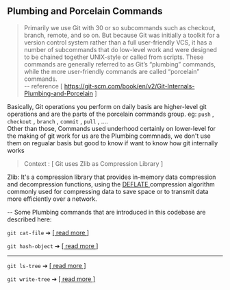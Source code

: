 ## Plumbing and Porcelain Commands

>Primarily we use Git with 30 or so subcommands such as checkout, branch,
 remote, and so on. But because Git was initially a toolkit for a version control
 system rather than a full user-friendly VCS, it has a number of subcommands that
 do low-level work and were designed to be chained together UNIX-style or called 
 from scripts. These commands are generally referred to as Git’s “plumbing” commands,
 while the more user-friendly commands are called “porcelain” commands.<br>
-- reference [ https://git-scm.com/book/en/v2/Git-Internals-Plumbing-and-Porcelain ]

Basically, Git operations you perform on daily basis are higher-level git operations and are the
parts of the porcelain commands group. eg:  `push` , `checkout` , `branch` , `commit` , `pull` , ....
<br>
Other than those, Commands used underhood certainly on lower-level for the making of git work for us
are the Plumbing commnads, we don't use them on regualar basis but good to know if want to know how 
git internally works

>Context : [ Git uses Zlib as Compression Library  ]

Zlib: It's a compression library that provides in-memory data compression and 
decompression functions, using the [ DEFLATE ](https://en.wikipedia.org/wiki/Deflate) compression algorithm
commonly used for compressing data to save space or to transmit data more
efficiently over a network.

-- Some Plumbing commands that are introduced in this codebase are described here:

`git cat-file` ➔ [[ read more ]](./PlumbingForBlob.md)<br>

`git hash-object` ➔ [[ read more ]](./PlumbingForBlob.md)<br>

---

`git ls-tree` ➔ [[ read more ]](./PlumbingForTree.md)<br>

`git write-tree` ➔ [[ read more ]](./PlumbingForTree.md)<br>

